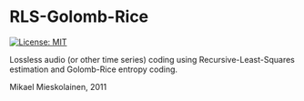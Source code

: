 # RLS-Golomb-Rice

[![License: MIT](https://img.shields.io/badge/License-MIT-yellow.svg)](https://opensource.org/licenses/MIT)

Lossless audio (or other time series) coding using Recursive-Least-Squares estimation and Golomb-Rice entropy coding.

Mikael Mieskolainen, 2011
